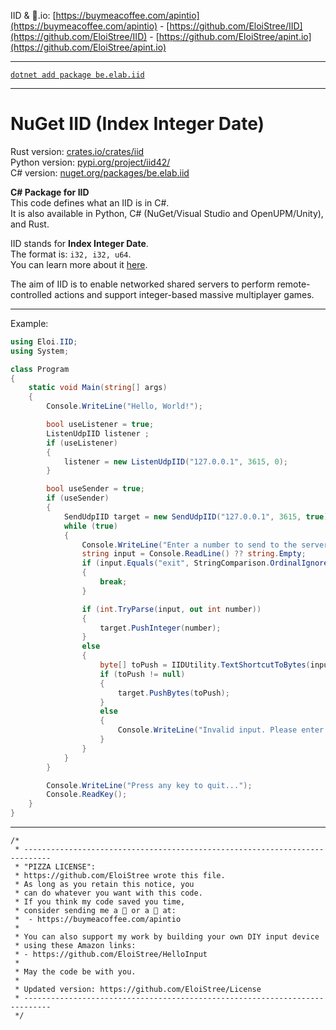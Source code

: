 
IID & 🍺.io: [https://buymeacoffee.com/apintio](https://buymeacoffee.com/apintio) - [https://github.com/EloiStree/IID](https://github.com/EloiStree/IID) - [https://github.com/EloiStree/apint.io](https://github.com/EloiStree/apint.io)

----------------------------

[`dotnet add package be.elab.iid`](https://www.nuget.org/packages/be.elab.iid)

-------------------

# NuGet IID (Index Integer Date) 

Rust version: [crates.io/crates/iid](https://crates.io/crates/iid)  
Python version: [pypi.org/project/iid42/](https://pypi.org/project/iid42/)  
C# version: [nuget.org/packages/be.elab.iid](https://www.nuget.org/packages/be.elab.iid)  


**C# Package for IID**  
This code defines what an IID is in C#.  
It is also available in Python, C# (NuGet/Visual Studio and OpenUPM/Unity), and Rust.

IID stands for **Index Integer Date**.  
The format is: `i32, i32, u64`.  
You can learn more about it [here](https://github.com/EloiStree/IID).

The aim of IID is to enable networked shared servers to perform remote-controlled actions and support integer-based massive multiplayer games.



-------

Example:
```csharp
using Eloi.IID;
using System;

class Program
{
    static void Main(string[] args)
    {
        Console.WriteLine("Hello, World!");

        bool useListener = true;
        ListenUdpIID listener ;
        if (useListener)
        {
            listener = new ListenUdpIID("127.0.0.1", 3615, 0);
        }

        bool useSender = true;
        if (useSender)
        {
            SendUdpIID target = new SendUdpIID("127.0.0.1", 3615, true);
            while (true)
            {
                Console.WriteLine("Enter a number to send to the server (or type 'exit' to quit):");
                string input = Console.ReadLine() ?? string.Empty;
                if (input.Equals("exit", StringComparison.OrdinalIgnoreCase))
                {
                    break;
                }

                if (int.TryParse(input, out int number))
                {
                    target.PushInteger(number);
                }
                else
                {
                    byte[] toPush = IIDUtility.TextShortcutToBytes(input);
                    if (toPush != null)
                    {
                        target.PushBytes(toPush);
                    }
                    else
                    {
                        Console.WriteLine("Invalid input. Please enter a valid number or text.");
                    }
                }
            }
        }

        Console.WriteLine("Press any key to quit...");
        Console.ReadKey();
    }
}
```



--------------------------------

```
/*
 * ----------------------------------------------------------------------------
 * "PIZZA LICENSE":
 * https://github.com/EloiStree wrote this file.
 * As long as you retain this notice, you
 * can do whatever you want with this code.
 * If you think my code saved you time,
 * consider sending me a 🍺 or a 🍕 at:
 *  - https://buymeacoffee.com/apintio
 * 
 * You can also support my work by building your own DIY input device
 * using these Amazon links:
 * - https://github.com/EloiStree/HelloInput
 *
 * May the code be with you.
 *
 * Updated version: https://github.com/EloiStree/License
 * ----------------------------------------------------------------------------
 */
```
